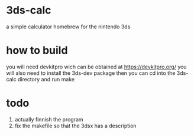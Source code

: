 # 3ds-calc
a simple calculator homebrew for the nintendo 3ds
# how to build
you will need devkitpro wich can be obtained at https://devkitpro.org/ you will also need to install the 3ds-dev package
then you can cd into the 3ds-calc directory and run make
# todo
1. actually finnish the program
2. fix the makefile so that the 3dsx has a description
